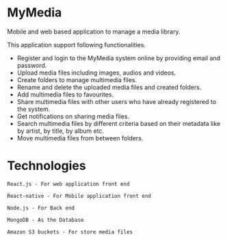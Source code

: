 # MyMedia

Mobile and web based application to manage a media library.

This application support following functionalities.

* Register and login to the MyMedia system online by providing email and password.  
* Upload media files including images, audios and videos.
* Create folders to manage multimedia files. 
* Rename and delete the uploaded media files and created folders. 
* Add multimedia files to favourites. 
* Share multimedia files with other users who have already registered to the system. 
* Get notifications on sharing media files.
* Search multimedia files by different criteria based on their metadata like by artist, by title, by album etc. 
* Move multimedia files from between folders.

# Technologies

    React.js - For web application front end

    React-native - For Mobile application front end

    Node.js - For Back end

    MongoDB - As the Database
    
    Amazon S3 buckets - For store media files
    
    
  
